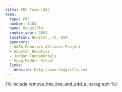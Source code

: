 ```yaml
---
title: FRC Team 1484
team:
  type: FRC
  number: 1484
  name: Hoggzilla
  rookie_year: 2004
  location: Houston, TX, USA
  sponsors:
  - NASA Robotics Alliance Project
  - Houston Robotics
  - Jordan Fundamentals
  - Hogg Middle School
  links:
    Website: http://www.hoggzilla.com
---
```


{% include remove_this_line_and_add_a_paragraph %}